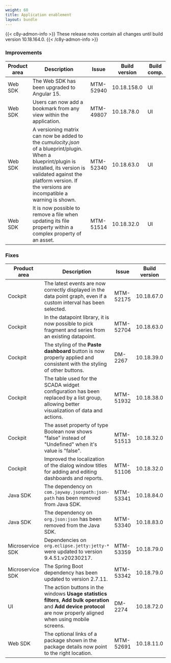 ```yaml
---
weight: 60
title: Application enablement
layout: bundle
---
```


{{< c8y-admon-info >}}
These release notes contain all changes until build version 10.18.164.0.
{{< /c8y-admon-info >}}

### Improvements

<table>
<colgroup>
<col style="width: 15%;">
<col style="width:50%;">
<col style="width: 10%;">
<col style="width: 12%;">
<col style="width: 13%;">
</colgroup>
<thead><tr>
<th>
Product area</th>
<th>
Description</th>
<th>
Issue</th>
<th>
Build version</th>
<th>Build comp.</th>
</tr>
</thead><tbody>

<tr>
<td>Web SDK</td>
<td>The Web SDK has been upgraded to Angular 15.</td>
<td>MTM-52940</td>
<td>10.18.158.0</td>
<td>UI</td>
</tr>

<tr>
<td>Web SDK</td>
<td>Users can now add a bookmark from any view within the application.</td>
<td>MTM-49807</td>
<td>10.18.78.0</td>
<td>UI</td>
</tr>

<tr>
<td>Web SDK</td>
<td>A versioning matrix can now be added to the <i>cumulocity.json</i> of a blueprint/plugin. When a blueprint/plugin is installed, its version is validated against the platform version. If the versions are incompatible a warning is shown.</td>

<td>MTM-52340</td>
<td>10.18.63.0</td>
<td>UI</td>
</tr>


<tr>
<td>Web SDK</td>
<td>It is now possible to remove a file when updating its file property within a complex property of an asset.</td>
<td>MTM-51514</td>
<td>10.18.32.0</td>
<td>UI</td>
</tr>

</tbody></table>


### Fixes

<table>
<colgroup>
<col style="width: 15%;">
<col style="width:50%;">
<col style="width: 10%;">
<col style="width: 12%;">
<col style="width: 13%;">
</colgroup>
<thead><tr>
<th>
Product area</th>
<th>
Description</th>
<th>
Issue</th>
<th>
Build version</th>
<th>Build comp.</th>
</tr>
</thead><tbody>

<tr>
<td>Cockpit</td>
<td>The latest events are now correctly displayed in the data point graph, even if a custom interval has been selected.</td>
<td>MTM-52175</td>
<td>10.18.67.0</td>
<td>UI</td>
</tr>

<tr>
<td>Cockpit</td>
<td>In the datapoint library, it is now possible to pick fragment and series from an existing datapoint.</td>
<td>MTM-52704</td>
<td>10.18.63.0</td>
<td>UI</td>
</tr>

<tr>
<td>Cockpit</td>
<td>The styling of the <b>Paste dashboard</b> button is now properly applied and consistent with the styling of other buttons.</td>
<td>DM-2267</td>
<td>10.18.39.0</td>
<td>UI</td>
</tr>

<tr>
<td>Cockpit</td>
<td>The table used for the SCADA widget configuration has been replaced by a list group, allowing better visualization of data and actions.</td>
<td>MTM-51932</td>
<td>10.18.38.0</td>
<td>UI</td>
</tr>

<tr>
<td>Cockpit</td>
<td>The asset property of type Boolean now shows "false" instead of "Undefined" when it's value is "false".</td>
<td>MTM-51513</td>
<td>10.18.32.0</td>
<td>UI</td>
</tr>

<tr>
<td>Cockpit</td>
<td>Improved the localization of the dialog window titles for adding and editing dashboards and reports.</td>
<td>MTM-51106</td>
<td>10.18.32.0</td>
<td>UI</td>
</tr>

<tr>
<td>Java SDK</td>
<td>The dependency on <code>com.jayway.jsonpath:json-path</code> has been removed from Java SDK.</td>
<td>MTM-53341</td>
<td>10.18.84.0</td>
<td>Core</td>
</tr>

<tr>
<td>Java SDK</td>
<td>The dependency on <code>org.json:json</code> has been removed from the Java SDK.</td>
<td>MTM-53340</td>
<td>10.18.83.0</td>
<td>Core</td>
</tr>

<tr>
<td>Microservice SDK</td>
<td>Dependencies on <code>org.eclipse.jetty:jetty-*</code> were updated to version 9.4.51.v20230217.</td>
<td>MTM-53359</td>
<td>10.18.79.0</td>
<td>Core</td>
</tr>

<tr>
<td>Microservice SDK</td>
<td>The Spring Boot dependency has been updated to version 2.7.11.</td>
<td>MTM-53342</td>
<td>10.18.79.0</td>
<td>Core</td>
</tr>

<tr>
<td>UI</td>
<td>The action buttons in the windows <b>Usage statistics filters</b>, <b>Add bulk operation</b> and <b>Add device protocol</b> are now properly aligned when using mobile screens.</td>
<td>DM-2274</td>
<td>10.18.72.0</td>
<td>UI</td>
</tr>

<tr>
<td>Web SDK</td>
<td>The optional links of a package shown in the package details now point to the right location.</td>
<td>MTM-52691</td>
<td>10.18.11.0</td>
<td>UI</td>
</tr>

</tbody></table>

